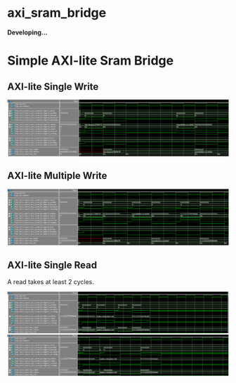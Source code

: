 # axi_sram_bridge

**Developing...**


# Simple AXI-lite Sram Bridge


## AXI-lite Single Write


![axi_sram_bridge_single_write](https://github.com/whensungoesdown/whensungoesdown.github.io/raw/main/_posts/axi_sram_bridge_single_write.png)



## AXI-lite Multiple Write


![axi_sram_bridge_multiple_write](https://github.com/whensungoesdown/whensungoesdown.github.io/raw/main/_posts/axi_sram_bridge_multiple_write.png)


## AXI-lite Single Read

A read takes at least 2 cycles.

![axi_sram_bridge_single_read1](https://github.com/whensungoesdown/whensungoesdown.github.io/raw/main/_posts/axi_sram_bridge_single_read1.png)
![axi_sram_bridge_single_read2](https://github.com/whensungoesdown/whensungoesdown.github.io/raw/main/_posts/axi_sram_bridge_single_read2.png)
